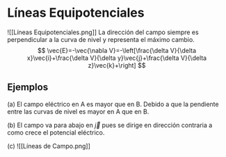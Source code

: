 # Líneas Equipotenciales

![[Líneas Equipotenciales.png]]
La dirección del campo siempre es perpendicular a la curva de nivel y representa el máximo cambio.
$$
\vec{E}=-\vec{\nabla V}=-\left[\frac{\delta V}{\delta x}\vec{i}+\frac{\delta V}{\delta y}\vec{j}+\frac{\delta V}{\delta z}\vec{k}+\right]
$$

## Ejemplos
(a) El campo eléctrico en A es mayor que en B. Debido a que la pendiente entre las curvas de nivel es mayor en A que en B.

(b) El campo va para abajo en $\vec{j}$ pues se dirige en dirección contraria a como crece el potencial eléctrico.

(c) 
![[Líneas de Campo.png]]
